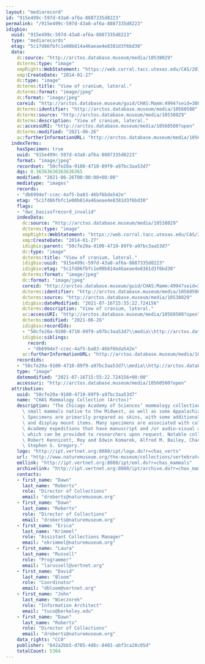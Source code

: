 ```yaml
---
layout: "mediarecord"
id: "915e499c-597d-43a8-af6a-8887335d8223"
permalink: "/915e499c-597d-43a8-af6a-8887335d8223"
idigbio:
  uuid: "915e499c-597d-43a8-af6a-8887335d8223"
  type: "mediarecords"
  etag: "5c1fd86fbfc1e00b814a46aeae4e8381d3f6bd30"
  data:
    dc:source: "http://arctos.database.museum/media/10538029"
    dcterms:type: "image"
    xmpRights:WebStatement: "https://web.corral.tacc.utexas.edu/CAS/20161218-05/jpg/chas_mamm_4994.3.jpg"
    xmp:CreateDate: "2014-01-27"
    dc:type: "image"
    dcterms:title: "View of cranium, lateral."
    dcterms:format: "image/jpeg"
    dc:format: "image/jpeg"
    coreid: "http://arctos.database.museum/guid/CHAS:Mamm:4994?seid=3088075"
    dcterms:identifier: "http://arctos.database.museum/media/10560500"
    dcterms:source: "http://arctos.database.museum/media/10538029"
    dcterms:description: "View of cranium, lateral."
    ac:accessURI: "http://arctos.database.museum/media/10560500?open"
    dcterms:modified: "2021-06-26"
    ac:furtherInformationURL: "http://arctos.database.museum/media/10560500"
  indexTerms:
    hasSpecimen: true
    uuid: "915e499c-597d-43a8-af6a-8887335d8223"
    format: "image/jpeg"
    recordset: "50cfe20a-9100-4710-89f9-a97bc3aa53d7"
    dqs: 0.36363636363636365
    modified: "2021-06-26T00:00:00+00:00"
    mediatype: "images"
    records:
    - "db6994e7-ccec-4af5-ba83-46bf6bda542e"
    etag: "5c1fd86fbfc1e00b814a46aeae4e8381d3f6bd30"
    flags:
    - "dwc_basisofrecord_invalid"
    indexData:
      dc:source: "http://arctos.database.museum/media/10538029"
      dcterms:type: "image"
      xmpRights:WebStatement: "https://web.corral.tacc.utexas.edu/CAS/20161218-05/jpg/chas_mamm_4994.3.jpg"
      xmp:CreateDate: "2014-01-27"
      idigbio:parent: "50cfe20a-9100-4710-89f9-a97bc3aa53d7"
      dc:type: "image"
      dcterms:title: "View of cranium, lateral."
      idigbio:uuid: "915e499c-597d-43a8-af6a-8887335d8223"
      idigbio:etag: "5c1fd86fbfc1e00b814a46aeae4e8381d3f6bd30"
      dcterms:format: "image/jpeg"
      dc:format: "image/jpeg"
      coreid: "http://arctos.database.museum/guid/CHAS:Mamm:4994?seid=3088075"
      dcterms:identifier: "http://arctos.database.museum/media/10560500"
      dcterms:source: "http://arctos.database.museum/media/10538029"
      idigbio:dateModified: "2021-07-16T15:55:22.724156"
      dcterms:description: "View of cranium, lateral."
      ac:accessURI: "http://arctos.database.museum/media/10560500?open"
      dcterms:modified: "2021-06-26"
      idigbio:recordIds:
      - "50cfe20a-9100-4710-89f9-a97bc3aa53d7\\media\\http://arctos.database.museum/media/10560500"
      idigbio:siblings:
        record:
        - "db6994e7-ccec-4af5-ba83-46bf6bda542e"
      ac:furtherInformationURL: "http://arctos.database.museum/media/10560500"
    recordids:
    - "50cfe20a-9100-4710-89f9-a97bc3aa53d7\\media\\http://arctos.database.museum/media/10560500"
    type: "image"
    datemodified: "2021-07-16T15:55:22.724156+00:00"
    accessuri: "http://arctos.database.museum/media/10560500?open"
  attribution:
    uuid: "50cfe20a-9100-4710-89f9-a97bc3aa53d7"
    name: "CHAS Mammalogy Collection (Arctos)"
    description: "The Chicago Academy of Sciences’ mammalogy collection contains mostly\
      \ small mammals native to the Midwest, as well as some Appalachian species.\
      \ Specimens are primarily prepared as skins, with some additional osteological\
      \ and display mount items. Many specimens are associated with collectors or\
      \ Academy expeditions that have manuscript and /or audio-visual archival material,\
      \ which can be provided to researchers upon request. Notable collectors include\
      \ Robert Kennicott, Roy and Edwin Komarek, Alfred M. Bailey, Charles D. Brower,\
      \ Stephen S. Gregory."
    logo: "http://ipt.vertnet.org:8080/ipt/logo.do?r=chas_verts"
    url: "http://www.naturemuseum.org/the-museum/collections/vertebrates"
    emllink: "http://ipt.vertnet.org:8080/ipt/eml.do?r=chas_mammals"
    archivelink: "http://ipt.vertnet.org:8080/ipt/archive.do?r=chas_mammals"
    contacts:
    - first_name: "Dawn"
      last_name: "Roberts"
      role: "Director of Collections"
      email: "droberts@naturemuseum.org"
    - first_name: "Dawn"
      last_name: "Roberts"
      role: "Director of Collections"
      email: "droberts@naturemuseum.org"
    - first_name: "Erica"
      last_name: "Krimmel"
      role: "Assistant Collections Manager"
      email: "ekrimmel@naturemuseum.org"
    - first_name: "Laura"
      last_name: "Russell"
      role: "Programmer"
      email: "larussell@vertnet.org"
    - first_name: "David"
      last_name: "Bloom"
      role: "Coordinator"
      email: "dbloom@vertnet.org"
    - first_name: "John"
      last_name: "Wieczorek"
      role: "Information Architect"
      email: "tuco@berkeley.edu"
    - first_name: "Dawn"
      last_name: "Roberts"
      role: "Director of Collections"
      email: "droberts@naturemuseum.org"
    data_rights: "CC0"
    publisher: "842a2bb5-d705-4d6c-8401-abf3ca28c05d"
    totalCount: 5364
---
```

